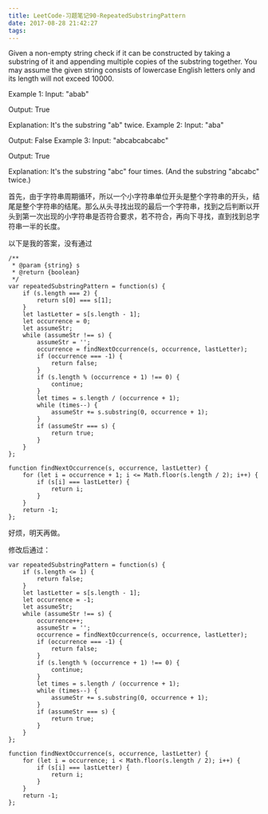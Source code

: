 ```yaml
---
title: LeetCode-习题笔记90-RepeatedSubstringPattern
date: 2017-08-28 21:42:27
tags:
---
```



Given a non-empty string check if it can be constructed by taking a substring of it and appending multiple copies of the substring together. You may assume the given string consists of lowercase English letters only and its length will not exceed 10000.

Example 1:
Input: "abab"

Output: True

Explanation: It's the substring "ab" twice.
Example 2:
Input: "aba"

Output: False
Example 3:
Input: "abcabcabcabc"

Output: True

Explanation: It's the substring "abc" four times. (And the substring "abcabc" twice.)


首先，由于字符串周期循环，所以一个小字符串单位开头是整个字符串的开头，结尾是整个字符串的结尾。那么从头寻找出现的最后一个字符串，找到之后判断以开头到第一次出现的小字符串是否符合要求，若不符合，再向下寻找，直到找到总字符串一半的长度。

以下是我的答案，没有通过

	/**
	 * @param {string} s
	 * @return {boolean}
	 */
	var repeatedSubstringPattern = function(s) {
	    if (s.length === 2) {
	        return s[0] === s[1];
	    }
	    let lastLetter = s[s.length - 1];
	    let occurrence = 0;
	    let assumeStr;
	    while (assumeStr !== s) {
	        assumeStr = '';
	        occurrence = findNextOccurrence(s, occurrence, lastLetter);
	        if (occurrence === -1) {
	            return false;
	        }
	        if (s.length % (occurrence + 1) !== 0) {
	            continue;
	        }
	        let times = s.length / (occurrence + 1);
	        while (times--) {
	            assumeStr += s.substring(0, occurrence + 1);
	        }
	        if (assumeStr === s) {
	            return true;
	        }
	    }
	};
	
	function findNextOccurrence(s, occurrence, lastLetter) {
	    for (let i = occurrence + 1; i <= Math.floor(s.length / 2); i++) {
	        if (s[i] === lastLetter) {
	            return i;
	        }
	    }
	    return -1;
	};

好烦，明天再做。

修改后通过：

	var repeatedSubstringPattern = function(s) {
	    if (s.length <= 1) {
	        return false;
	    }
	    let lastLetter = s[s.length - 1];
	    let occurrence = -1;
	    let assumeStr;
	    while (assumeStr !== s) {
	        occurrence++;
	        assumeStr = '';
	        occurrence = findNextOccurrence(s, occurrence, lastLetter);
	        if (occurrence === -1) {
	            return false;
	        }
	        if (s.length % (occurrence + 1) !== 0) {
	            continue;
	        }
	        let times = s.length / (occurrence + 1);
	        while (times--) {
	            assumeStr += s.substring(0, occurrence + 1);
	        }
	        if (assumeStr === s) {
	            return true;
	        } 
	    }
	};
	
	function findNextOccurrence(s, occurrence, lastLetter) {
	    for (let i = occurrence; i < Math.floor(s.length / 2); i++) {
	        if (s[i] === lastLetter) {
	            return i;
	        }
	    }
	    return -1;
	};